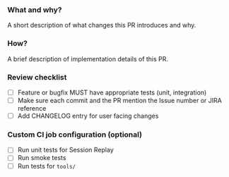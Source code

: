 ### What and why?

A short description of what changes this PR introduces and why.

### How?

A brief description of implementation details of this PR.

### Review checklist
- [ ] Feature or bugfix MUST have appropriate tests (unit, integration)
- [ ] Make sure each commit and the PR mention the Issue number or JIRA reference
- [ ] Add CHANGELOG entry for user facing changes

### Custom CI job configuration (optional)
- [ ] Run unit tests for Session Replay
- [ ] Run smoke tests
- [ ] Run tests for `tools/`
